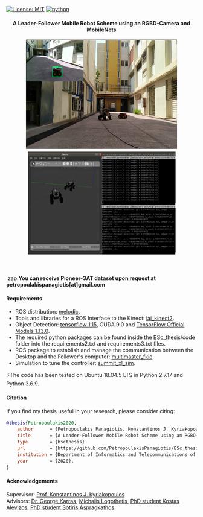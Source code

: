 [![License: MIT](https://img.shields.io/badge/License-MIT-yellow.svg)](https://opensource.org/licenses/MIT)
[![python](https://img.shields.io/badge/python-2.7-blue.svg)](https://www.python.org/downloads/release/python-270/)

#### <p align="center">A Leader-Follower Mobile Robot Scheme using an RGBD-Camera and MobileNets</p>

<p align="center">
<img src="experiments.png" width="400px" height="290px"> 
<img src="simulation.png" width="400px" height="280px"> 
</p>
<br /> <br />
:zap:<b>You can receive Pioneer-3AT dataset upon request at petropoulakispanagiotis[at]gmail.com</b> 

#### Requirements
* ROS distribution: [melodic](http://wiki.ros.org/melodic/Installation/Ubuntu).
* Tools and libraries for a ROS Interface to the Kinect: [iai_kinect2](https://github.com/code-iai/iai_kinect2).
* Object Detection: [tensorflow 1.15](https://www.tensorflow.org/install/pip), CUDA 9.0 and [TensorFlow Official Models 1.13.0](https://github.com/tensorflow/models/releases).
* The required python packages can be found inside the BSc_thesis/code folder into the requirements2.txt and requirements3.txt files.
* ROS package to establish and manage the communication between the Desktop and the Follower's computer: [multimaster_fkie](http://wiki.ros.org/multimaster_fkie).
* Simulation to tune the controller: [summit_xl_sim](https://github.com/RobotnikAutomation/summit_xl_sim).    

:zap:The code has been tested on Ubuntu 18.04.5 LTS in Python 2.7.17 and Python 3.6.9.

#### Citation
If you find my thesis useful in your research, please consider citing:

```bib
@thesis{Petropoulakis2020,
    author      = {Petropoulakis Panagiotis, Konstantinos J. Kyriakopoulos},
    title       = {A Leader-Follower Mobile Robot Scheme using an RGBD-Camera and MobileNets},
    type        = {bscthesis}
    url         = {https://github.com/PetropoulakisPanagiotis/BSc_thesis},
    institution = {Department of Informatics and Telecommunications of the University of Athens},
    year        = {2020},
}
```
#### Acknowledgements 
Supervisor: [Prof. Konstantinos J. Kyriakopoulos](http://www.controlsystemslab.gr/kkyria/)<br />
Advisors: [Dr. George Karras](https://scholar.google.gr/citations?user=VxIC7-cAAAAJ&hl=el), [Michalis Logothetis](https://scholar.google.com/citations?user=fFLmpWsAAAAJ&hl=en), [PhD student Kostas Alevizos](http://www.controlsystemslab.gr/main/members/kostas-alevizos/),
[PhD student Sotiris Aspragkathos](http://www.controlsystemslab.gr/main/members/sotiris-aspragkathos/)

